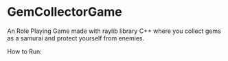 # GemCollectorGame
An Role Playing Game made with raylib library C++ where you collect gems as a samurai and protect yourself from enemies.

How to Run:

